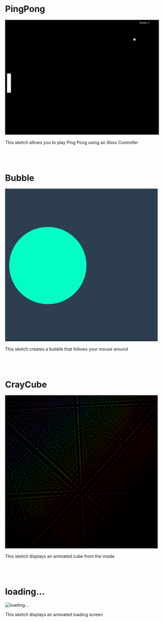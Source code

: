 # PingPong
![PingPong](/img/PingPong.png)

This sketch allows you to play Ping Pong using an Xbox Controller
<br><br><br><br>



# Bubble
<img src="/img/Bubble.png" width="500">

This sketch creates a bubble that follows your mouse around
<br><br><br><br>




# CrayCube
<img src="/img/CrayCube.png" width="500">

This sketch displays an animated cube from the inside
<br><br><br><br>



# loading...
![loading...](/img/p04.png)

This sketch displays an animated loading screen
<br><br><br><br>
